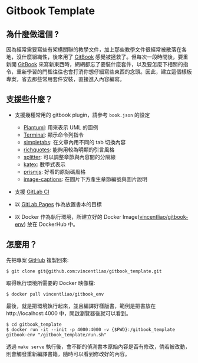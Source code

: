 # Gitbook Template 

## 為什麼做這個 ?

因為經常需要寫些有架構關聯的教學文件，加上那些教學文件很經常被散落在各地，沒什麼組織性，後來用了 [GitBook](https://www.gitbook.com/) 感覺被拯救了。但每次一段時間後，要重新開 [GitBook](https://www.gitbook.com/) 來寫新東西時，網網都忘了要裝什麼套件，以及要怎麼下相關的指令，重新學習的門檻往往也會打消你想仔細寫些東西的念頭。因此，建立這個樣板專案，省去那些常用套件安裝，直接進入內容編寫。

## 支援些什麼？

* 支援幾種常用的 gitbook plugin，請參考 `book.json` 的設定
    * [Plantuml](https://www.npmjs.com/package/gitbook-plugin-uml): 用來表示 UML 的圖例
    * [Terminal](https://www.npmjs.com/package/gitbook-plugin-terminal): 顯示命令列指令
    * [simpletabs](https://www.npmjs.com/package/gitbook-plugin-simpletabs): 在文章內用不同的 tab 切換內容
    * [richquotes](https://github.com/erixtekila/gitbook-plugin-richquotes): 能夠用較為明顯的引言風格
    * [splitter](https://www.npmjs.com/package/gitbook-plugin-splitter): 可以調整章節與內容間的分隔線
    * [katex](https://github.com/GitbookIO/plugin-katex): 數學式表示 
    * [prismjs](https://github.com/gaearon/gitbook-plugin-prism): 好看的原始碼風格
    * [image-captions](https://www.npmjs.com/package/gitbook-plugin-image-captions): 在圖片下方產生章節編號與圖片說明

* 支援 [GitLab CI](https://docs.gitlab.com/ee/ci/)
* 以 [GitLab Pages](https://docs.gitlab.com/ee/user/project/pages/) 作為放置書本的目標 
* 以 Docker 作為執行環境，所建立好的 Docker Image([vincentliao/gitbook-env](https://hub.docker.com/r/vincentliao/gitbook-env)) 放在 DockerHub 中。

## 怎麼用？

先把專案 [GitHub](https://github.com/) 複製回來: 

```
$ git clone git@github.com:vincentliao/gitbook_template.git
```


取得執行環境所需要的 Docker 映像檔:

```
$ docker pull vincentliao/gitbook_env
```

最後，就是把環境執行起來，並且編譯好樣版書，範例是把書放在 http://localhost:4000 中，開啟瀏覽器後就可以看到。

```
$ cd gitbook_template
$ docker run -it --init -p 4000:4000 -v {$PWD}:/gitbook_template gitbook-env "/gitbook_template/run.sh"
```

透過 `make serve` 執行後，會不斷的偵測書本原始內容是否有修改，倘若被改動，則會觸發重新編譯書籍，隨時可以看到修改好的內容。
